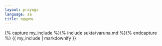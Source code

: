 ```yaml
---
layout: prayoga
language: sa
title: रुद्रसूक्तम्
---
```


{% capture my_include %}{% include sukta/varuna.md %}{% endcapture %}
{{ my_include | markdownify }}
